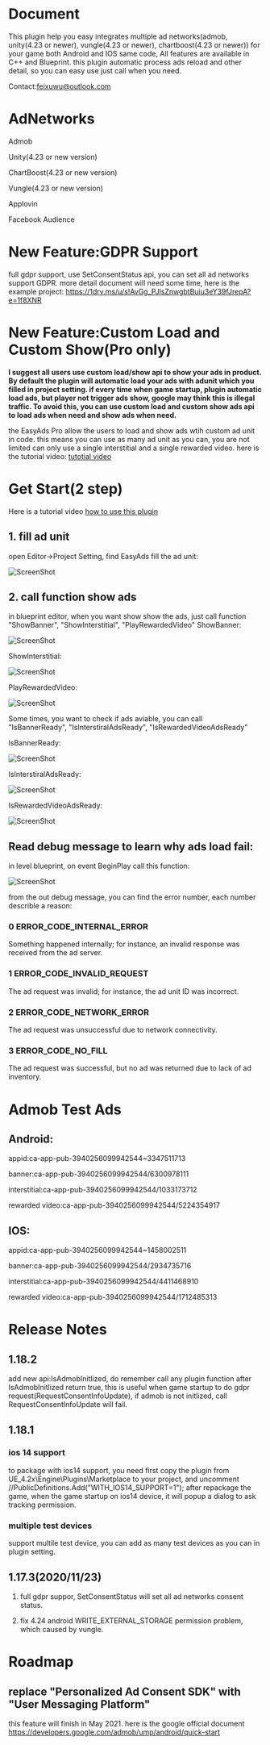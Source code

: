 # Document

This plugin help you easy integrates multiple ad networks(admob, unity(4.23 or newer), vungle(4.23 or newer), chartboost(4.23 or newer)) for your game both Android and IOS same code,
All features are available in C++ and Blueprint. this plugin automatic process ads reload and other detail, so
 you can easy use just call when you need.
 
 Contact:feixuwu@outlook.com
 
 
 # AdNetworks
 Admob
 
 Unity(4.23 or new version)
 
 ChartBoost(4.23 or new version)
 
 Vungle(4.23 or new version)
 
 Applovin
 
 Facebook Audience
 
 # New Feature:GDPR Support

 full gdpr support, use SetConsentStatus api, you can set all ad networks support GDPR.
 more detail document will need some time, here is the example project:
 https://1drv.ms/u/s!AvGg_PJlsZnwgbtBuiu3eY39fJrepA?e=1f8XNR
 
 
 # New Feature:Custom Load and Custom Show(Pro only)
  
  **I suggest all users use custom load/show api to show your ads in product. By default the plugin will automatic load your ads with adunit which you filled in project setting.
  if every time when game startup, plugin automatic load ads, but player not trigger ads show, google may think this is illegal traffic. To avoid this, you can use custom load and custom show ads api to load ads when need and show ads when need.**
  
   the EasyAds Pro allow the users to load and show ads wtih custom ad unit in code. this means you can use as many ad unit as you can,
 you are not limited can only use a single interstitial and a single rewarded video.
 here is the tutorial video:  [tutotial video](https://youtu.be/vI-uF5lHc64)
 
 # Get Start(2 step)
 
 Here is a tutorial video 
 [how to use this plugin](https://youtu.be/uoAdOpi1wCQ)
 
 ## 1. fill ad unit
   open Editor->Project Setting, find EasyAds fill the ad unit:
 
  ![ScreenShot](img/setting.PNG)
  
  
 ## 2. call function show ads
 in blueprint editor, when you want show show the ads, just call function "ShowBanner", "ShowInterstitial", "PlayRewardedVideo"
  ShowBanner:
  
  ![ScreenShot](img/showbanner.PNG)
  
  ShowInterstitial:
  
  ![ScreenShot](img/showinterstital.PNG)
  
  PlayRewardedVideo:
  
  ![ScreenShot](img/playvideo.PNG)
  
 Some times, you want to check if ads aviable, you can call "IsBannerReady", "IsInterstiralAdsReady", "IsRewardedVideoAdsReady"
  
  IsBannerReady:
  
  ![ScreenShot](img/checkBaner.PNG)
  
  IsInterstiralAdsReady:
  
   ![ScreenShot](img/checkInterstital.PNG)
   
  IsRewardedVideoAdsReady:
  
   ![ScreenShot](img/checkvideo.PNG)
   
   ## Read debug message to learn why ads load fail:
   
   in level blueprint, on event BeginPlay call this function:
   
  ![ScreenShot](img/debug.png)
  
  from the out debug message, you can find the error number, each number describle a reason:
  
  ### 0 ERROR_CODE_INTERNAL_ERROR
  
  Something happened internally; for instance, an invalid response was received from the ad server.
  
  ### 1 ERROR_CODE_INVALID_REQUEST
  
  The ad request was invalid; for instance, the ad unit ID was incorrect.
  
  ### 2 ERROR_CODE_NETWORK_ERROR
  
  The ad request was unsuccessful due to network connectivity.
  
  ### 3 ERROR_CODE_NO_FILL
  
  The ad request was successful, but no ad was returned due to lack of ad inventory.
  
# Admob Test Ads

## Android: 

appid:ca-app-pub-3940256099942544~3347511713

banner:ca-app-pub-3940256099942544/6300978111

interstitial:ca-app-pub-3940256099942544/1033173712

rewarded video:ca-app-pub-3940256099942544/5224354917

## IOS: 

appid:ca-app-pub-3940256099942544~1458002511

banner:ca-app-pub-3940256099942544/2934735716

interstitial:ca-app-pub-3940256099942544/4411468910

rewarded video:ca-app-pub-3940256099942544/1712485313

# Release Notes

## 1.18.2
  add new api:IsAdmobInitlized, do remember call any plugin function after IsAdmobInitlized return true, this is useful when game startup to do gdpr request(RequestConsentInfoUpdate), if admob is not initlized, call RequestConsentInfoUpdate will fail.

## 1.18.1
 ### ios 14 support
 
 to package with ios14 support, you need first copy the plugin from UE_4.2x\Engine\Plugins\Marketplace to your project,
 and uncomment //PublicDefinitions.Add("WITH_IOS14_SUPPORT=1");
 after repackage the game, when the game startup on ios14 device, it will popup a dialog to ask tracking permission.
 
 ### multiple test devices
 
 support multile test device, you can add as many test devices as you can in plugin setting.

## 1.17.3(2020/11/23)

1. full gdpr suppor, SetConsentStatus will set all ad networks consent status.

2. fix 4.24 android WRITE_EXTERNAL_STORAGE permission problem, which caused by vungle.

# Roadmap

##  replace "Personalized Ad Consent SDK" with "User Messaging Platform"
  this feature will finish in May 2021.
  here is the google official document https://developers.google.com/admob/ump/android/quick-start
  
